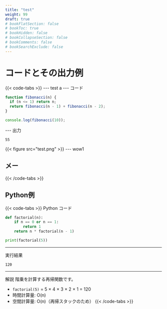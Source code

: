 ```yaml
---
title: "test"
weight: 99
draft: true
# bookFlatSection: false
# bookToc: true
# bookHidden: false
# bookCollapseSection: false
# bookComments: false
# bookSearchExclude: false
---
```


# コードとその出力例

{{< code-tabs >}}
--- test
a
--- コード
```javascript
function fibonacci(n) {
  if (n <= 1) return n;
  return fibonacci(n - 1) + fibonacci(n - 2);
}

console.log(fibonacci(10));
```
--- 出力
```
55
```
{{< figure src="test.png" >}}
--- wow1
## メー
{{< /code-tabs >}}

## Python例

{{< code-tabs >}}
Python コード
```python
def factorial(n):
    if n == 0 or n == 1:
        return 1
    return n * factorial(n - 1)

print(factorial(5))
```
---
実行結果
```
120
```
---
解説
階乗を計算する再帰関数です。
- `factorial(5)` = 5 × 4 × 3 × 2 × 1 = 120
- 時間計算量: O(n)
- 空間計算量: O(n)（再帰スタックのため）
{{< /code-tabs >}}
